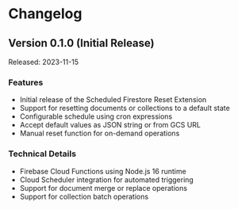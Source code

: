 # Changelog

## Version 0.1.0 (Initial Release)

Released: 2023-11-15

### Features
- Initial release of the Scheduled Firestore Reset Extension
- Support for resetting documents or collections to a default state
- Configurable schedule using cron expressions
- Accept default values as JSON string or from GCS URL
- Manual reset function for on-demand operations

### Technical Details
- Firebase Cloud Functions using Node.js 16 runtime
- Cloud Scheduler integration for automated triggering
- Support for document merge or replace operations
- Support for collection batch operations